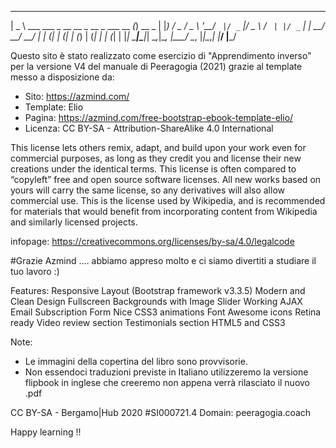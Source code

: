  ____                                       _       
|  _ \ ___  ___ _ __ __ _  __ _  ___   __ _(_) __ _ 
| |_) / _ \/ _ \ '__/ _` |/ _` |/ _ \ / _` | |/ _` |
|  __/  __/  __/ | | (_| | (_| | (_) | (_| | | (_| |
|_|   \___|\___|_|  \__,_|\__, |\___/ \__, |_|\__,_|
                          |___/       |___/         

Questo sito è stato realizzato come esercizio di "Apprendimento inverso" per la versione V4 del manuale di Peeragogia (2021) grazie al template messo a disposizione da:

- Sito: https://azmind.com/
- Template: Elio
- Pagina: https://azmind.com/free-bootstrap-ebook-template-elio/
- Licenza: CC BY-SA - Attribution-ShareAlike 4.0 International

This license lets others remix, adapt, and build upon your work even for commercial purposes, as long as they credit you and license their new creations under the identical terms. This license is often compared to “copyleft” free and open source software licenses. All new works based on yours will carry the same license, so any derivatives will also allow commercial use. This is the license used by Wikipedia, and is recommended for materials that would benefit from incorporating content from Wikipedia and similarly licensed projects.

infopage: https://creativecommons.org/licenses/by-sa/4.0/legalcode

#Grazie Azmind .... abbiamo appreso molto e ci siamo divertiti a studiare il tuo lavoro :)

Features:
Responsive Layout (Bootstrap framework v3.3.5)
Modern and Clean Design
Fullscreen Backgrounds with Image Slider
Working AJAX Email Subscription Form
Nice CSS3 animations
Font Awesome icons
Retina ready
Video review section
Testimonials section
HTML5 and CSS3


Note:
- Le immagini della copertina del libro sono provvisorie.
- Non essendoci traduzioni previste in Italiano utilizzeremo la versione flipbook in inglese che creeremo non appena verrà rilasciato il nuovo .pdf

CC BY-SA - Bergamo|Hub 2020 #SI000721.4
Domain: peeragogia.coach


Happy learning !!


